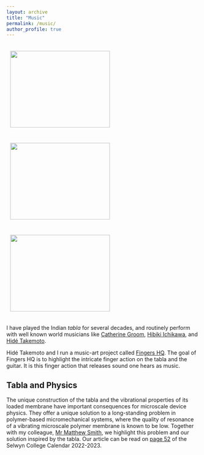 ```yaml
---
layout: archive
title: "Music"
permalink: /music/
author_profile: true
---
```



<img src="https://deepak-venkateshvaran.github.io/portfolio/images/deepak-groom.png" width="260" height ="200" style="padding-right: 10px; padding-left: 10px; padding-bottom: 20px; padding-top: 20px;"> <img src="https://deepak-venkateshvaran.github.io/portfolio/images/1-Tabla-Talk-28-Sept-2024.jpg" width="260" height ="200" style="padding-right: 10px; padding-left: 10px; padding-bottom: 20px; padding-top: 20px;"> <img src="https://deepak-venkateshvaran.github.io/portfolio/images/2-Tabla-Talk-28-Sept-2024.jpg" width="260" height ="200" style="padding-right: 10px; padding-left: 10px; padding-bottom: 20px; padding-top: 20px;">  


I have played the Indian *tabla* for several decades, and routinely perform with well known world musicians like [Catherine Groom](https://www.mus.cam.ac.uk/directory/catherine-groom), [Hibiki Ichikawa](https://hibikishamisen.com/), and [Hidé Takemoto](https://www.hideguitar.com/). 

Hidé Takemoto and I run a music-art project called [Fingers HQ](https://www.youtube.com/@FingersHQ). The goal of Fingers HQ is to highlight the intricate finger action on the tabla and the guitar. It is this finger action that releases sound one hears as music.


## Tabla and Physics

The unique construction of the tabla and the vibrational properties of its loaded membrane have important consequences for microscale device physics. They offer a unique solution to a long-standing problem in polymer-based micromechanical systems, where the quality of resonance of a vibrating microscale polymer membrane is known to be low. Together with my colleague, [Mr Matthew Smith](https://www.sel.cam.ac.uk/people/mr-matthew-smith), we highlight this problem and our solution inspired by the  tabla. Our article can be read on [page 52](https://www.sel.cam.ac.uk/sites/default/files/2023-11/Selwyn%20Calendar%202022-23.pdf#page=27) of the Selwyn College Calendar 2022-2023. 


<object data="https://www.sel.cam.ac.uk/sites/default/files/2023-11/Selwyn%20Calendar%202022-23.pdf#page=27" width="1000" height="768" type='application/pdf'></object>
